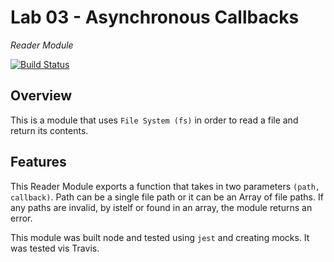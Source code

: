 Lab 03 - Asynchronous Callbacks
===============================
*Reader Module*

[![Build Status](https://travis-ci.com/justeban/03-asynchronous-callbacks.svg?branch=lab-justin)](https://travis-ci.com/justeban/03-asynchronous-callbacks)

## Overview

This is a module that uses ```File System (fs)``` in order to read a file and return its contents.

## Features

This Reader Module exports a function that takes in two parameters ```(path, callback)```. Path can be a single file path or it can be an Array of file paths. If any paths are invalid, by istelf or found in an array, the module returns an error. 

This module was built node and tested using ```jest``` and creating mocks. It was tested vis Travis.